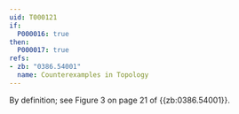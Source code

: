 ```yaml
---
uid: T000121
if:
  P000016: true
then:
  P000017: true
refs:
- zb: "0386.54001"
  name: Counterexamples in Topology
---
```


By definition; see Figure 3 on page 21 of {{zb:0386.54001}}.
